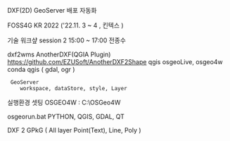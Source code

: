 DXF(2D) GeoServer 배포 자동화

FOSS4G KR 2022 ('22.11. 3 ~ 4 , 킨텍스 )

기술 워크샾 session 2 15:00 ~ 17:00 전종수

dxf2wms
     AnotherDXF(QGIA Plugin)
         https://github.com/EZUSoft/AnotherDXF2Shape
     qgis
     osgeoLive, osgeo4w
     conda qgis ( gdal, ogr )
     
     GeoServer
        workspace, dataStore, style, Layer


실행환경 셋팅
   OSGEO4W : C:\OSGeo4W

   osgeorun.bat
      PYTHON, QGIS, GDAL, QT

DXF 2 GPkG ( All layer Point(Text), Line, Poly )


